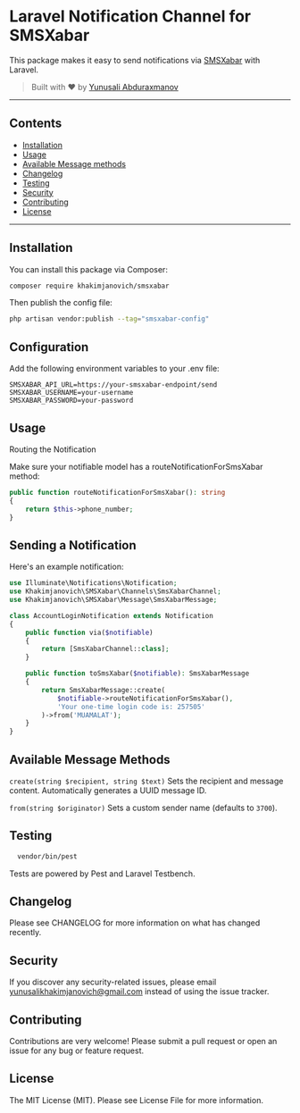 # Laravel Notification Channel for SMSXabar

This package makes it easy to send notifications via [SMSXabar](https://smsxabar.uz) with Laravel.

> Built with ❤️ by [Yunusali Abduraxmanov](mailto:yunusalikhakimjanovich@gmail.com)

---

## Contents

- [Installation](#installation)
- [Usage](#usage)
- [Available Message methods](#available-message-methods)
- [Changelog](#changelog)
- [Testing](#testing)
- [Security](#security)
- [Contributing](#contributing)
- [License](#license)

---

## Installation

You can install this package via Composer:

```bash
composer require khakimjanovich/smsxabar
```

Then publish the config file:

```bash
php artisan vendor:publish --tag="smsxabar-config"
```
## Configuration

Add the following environment variables to your .env file:

```dotenv
SMSXABAR_API_URL=https://your-smsxabar-endpoint/send
SMSXABAR_USERNAME=your-username
SMSXABAR_PASSWORD=your-password
```

## Usage

Routing the Notification

Make sure your notifiable model has a routeNotificationForSmsXabar method:

```php
public function routeNotificationForSmsXabar(): string
{
    return $this->phone_number;
}
```

## Sending a Notification

Here's an example notification:

```php
use Illuminate\Notifications\Notification;
use Khakimjanovich\SMSXabar\Channels\SmsXabarChannel;
use Khakimjanovich\SMSXabar\Message\SmsXabarMessage;

class AccountLoginNotification extends Notification
{
    public function via($notifiable)
    {
        return [SmsXabarChannel::class];
    }

    public function toSmsXabar($notifiable): SmsXabarMessage
    {
        return SmsXabarMessage::create(
            $notifiable->routeNotificationForSmsXabar(),
            'Your one-time login code is: 257505'
        )->from('MUAMALAT');
    }
}
```

## Available Message Methods
`create(string $recipient, string $text)`
Sets the recipient and message content. Automatically generates a UUID message ID.

`from(string $originator)`
Sets a custom sender name (defaults to `3700`).

## Testing
```bash
  vendor/bin/pest
```
Tests are powered by Pest and Laravel Testbench.

## Changelog

Please see CHANGELOG for more information on what has changed recently.

## Security 

If you discover any security-related issues, please email yunusalikhakimjanovich@gmail.com instead of using the issue tracker.

## Contributing

Contributions are very welcome! Please submit a pull request or open an issue for any bug or feature request.

## License
The MIT License (MIT). Please see License File for more information.
